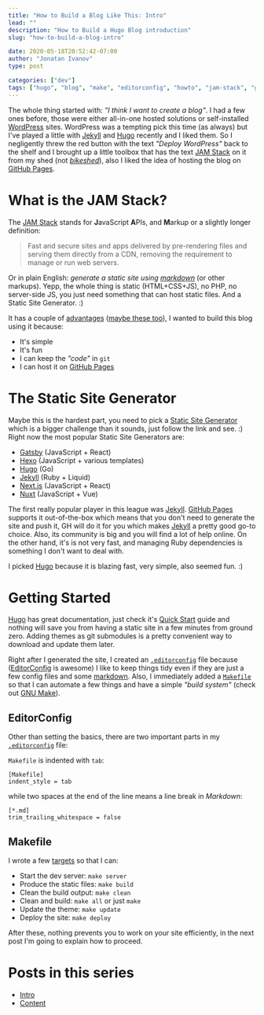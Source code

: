```yaml
---
title: "How to Build a Blog Like This: Intro"
lead: ""
description: "How to Build a Hugo Blog introduction"
slug: "how-to-build-a-blog-intro"

date: 2020-05-18T20:52:42-07:00
author: "Jonatan Ivanov"
type: post

categories: ["dev"]
tags: ["hugo", "blog", "make", "editorconfig", "howto", "jam-stack", "git", "github", "github-pages"]
---
```


The whole thing started with: *"I think I want to create a blog"*. I had a few ones before, those were either all-in-one hosted solutions or self-installed [WordPress](https://wordpress.org/) sites. WordPress was a tempting pick this time (as always) but I've played a little with [Jekyll](https://jekyllrb.com/) and [Hugo](https://gohugo.io/) recently and I liked them. So I negligently threw the red button with the text *"Deploy WordPress"* back to the shelf and I brought up a little toolbox that has the text [JAM Stack](https://jamstack.org/) on it from my shed (not [*bikeshed*](https://www.freebsd.org/doc/en_US.ISO8859-1/articles/mailing-list-faq/bikeshed.html)), also I liked the idea of hosting the blog on [GitHub Pages](https://pages.github.com/).
<!--more-->

# What is the JAM Stack?

The [JAM Stack](https://jamstack.org/) stands for **J**avaScript **A**PIs, and **M**arkup or a slightly longer definition:

>Fast and secure sites and apps delivered by pre-rendering files and serving them directly from a CDN, removing the requirement to manage or run web servers.

Or in plain English: *generate a static site using [markdown](https://daringfireball.net/projects/markdown/)* (or other markups). Yepp, the whole thing is static (HTML+CSS+JS), no PHP, no server-side JS, you just need something that can host static files. And a Static Site Generator. :)

It has a couple of [advantages](https://jamstack.org/) ([maybe these too](https://jamstack.org/best-practices/)), I wanted to build this blog using it because:

- It's simple
- It's fun
- I can keep the *"code"* in `git`
- I can host it on [GitHub Pages](https://pages.github.com/)

# The Static Site Generator

Maybe this is the hardest part, you need to pick a [Static Site Generator](https://www.staticgen.com/) which is a bigger challenge than it sounds, just follow the link and see. :)
Right now the most popular Static Site Generators are:
- [Gatsby](https://www.gatsbyjs.org/) (JavaScript + React)
- [Hexo](https://hexo.io/) (JavaScript + various templates)
- [Hugo](https://gohugo.io/) (Go)
- [Jekyll](https://jekyllrb.com/) (Ruby + Liquid)
- [Next.js](https://nextjs.org/) (JavaScript + React)
- [Nuxt](https://nuxtjs.org/) (JavaScript + Vue)

The first really popular player in this league was [Jekyll](https://jekyllrb.com/). [GitHub Pages](https://pages.github.com/) supports it out-of-the-box which means that you don't need to generate the site and push it, GH will do it for you which makes [Jekyll](https://jekyllrb.com/) a pretty good go-to choice. Also, its community is big and you will find a lot of help online.
On the other hand, it's is not very fast, and managing Ruby dependencies is something I don't want to deal with.

I picked [Hugo](https://gohugo.io/) because it is blazing fast, very simple, also seemed fun. :)

# Getting Started

[Hugo](https://gohugo.io/) has great documentation, just check it's [Quick Start](https://gohugo.io/getting-started/quick-start/) guide and nothing will save you from having a static site in a few minutes from ground zero.
Adding themes as git submodules is a pretty convenient way to download and update them later.

Right after I generated the site, I created an [`.editorconfig`](https://github.com/jonatan-ivanov/develotters-blog/blob/master/.editorconfig) file because ([EditorConfig](https://editorconfig.org/) is awesome) I like to keep things tidy even if they are just a few config files and some [markdown](https://daringfireball.net/projects/markdown/). Also, I immediately added a [`Makefile`](https://github.com/jonatan-ivanov/develotters-blog/blob/master/Makefile) so that I can automate a few things and have a simple *"build system"* (check out [GNU Make](https://www.gnu.org/software/make/)).

## EditorConfig

Other than setting the basics, there are two important parts in my [`.editorconfig`](https://github.com/jonatan-ivanov/develotters-blog/blob/master/.editorconfig) file:

`Makefile` is indented with `tab`:
```
[Makefile]
indent_style = tab
```

while two spaces at the end of the line means a line break in *Markdown*:
```
[*.md]
trim_trailing_whitespace = false
```

## Makefile

I wrote a few [targets](https://github.com/jonatan-ivanov/develotters-blog/blob/master/Makefile) so that I can:

- Start the dev server: `make server`
- Produce the static files: `make build`
- Clean the build output: `make clean`
- Clean and build: `make all` or just `make`
- Update the theme: `make update`
- Deploy the site: `make deploy`

After these, nothing prevents you to work on your site efficiently, in the next post I'm going to explain how to proceed.

# Posts in this series

- [Intro](/posts/how-to-build-a-blog-intro/)
- [Content](/posts/how-to-build-a-blog-content/)
